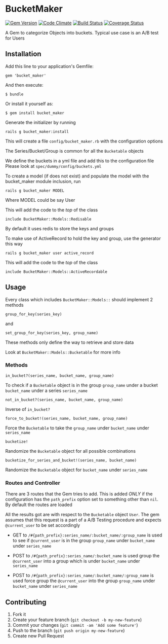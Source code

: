 # BucketMaker

[![Gem Version](https://badge.fury.io/rb/bucket_maker.png)](http://rubygems.org/gems/bucket_maker)
[![Code Climate](https://codeclimate.com/github/dinks/bucket_maker.png)](https://codeclimate.com/github/dinks/bucket_maker)
[![Build Status](https://travis-ci.org/dinks/bucket_maker.png?branch=master)](https://travis-ci.org/dinks/bucket_maker)
[![Coverage Status](https://coveralls.io/repos/dinks/bucket_maker/badge.png)](https://coveralls.io/r/dinks/bucket_maker)

A Gem to categorize Objects into buckets. Typical use case is an A/B test for Users

## Installation

Add this line to your application's Gemfile:

    gem 'bucket_maker'

And then execute:

    $ bundle

Or install it yourself as:

    $ gem install bucket_maker

Generate the initializer by running

    rails g bucket_maker:install

This will create a file `config/bucket_maker.rb` with the configuration options

The Series/Bucket/Group is common for all the `Bucketable` objects

We define the buckets in a yml file and add this to the configuration file
Please look at `spec/dummy/config/buckets.yml`

To create a model (if does not exist) and populate the model with the bucket_maker module inclusion, run

    rails g bucket_maker MODEL

Where MODEL could be say User

This will add the code to the *top* of the class

    include BucketMaker::Models::Redisable

By default it uses redis to store the keys and groups

To make use of ActiveRecord to hold the key and group, use the generator this way

    rails g bucket_maker user active_record

This will add the code to the *top* of the class

    include BucketMaker::Models::ActiveRecordable

## Usage

Every class which includes `BucketMaker::Models::` should implement 2 methods

    group_for_key(series_key)

and

    set_group_for_key(series_key, group_name)

These methods only define the way to retrieve and store data

Look at `BucketMaker::Models::Bucketable` for more info

### Methods

    in_bucket?(series_name, bucket_name, group_name)

To check if a `Bucketable` object is in the group `group_name` under a bucket `bucket_name`
under a series `series_name`

    not_in_bucket?(series_name, bucket_name, group_name)

Inverse of `in_bucket?`

    force_to_bucket!(series_name, bucket_name, group_name)

Force the `Bucketable` to take the `group_name` under `bucket_name` under `series_name`

    bucketize!

Randomize the `Bucketable` object for all possible combinations

    bucketize_for_series_and_bucket!(series_name, bucket_name)

Randomize the `Bucketable` object for `bucket_name` under `series_name`

### Routes and Controller

There are 3 routes that the Gem tries to add. This is added *ONLY* if the configuration has the
`path_prefix` option set to something other than `nil`. By default the routes are loaded

All the results got are with respect to the `Bucketable` object `User`. The gem assumes that this
request is a part of a A/B Testing procedure and expects `@current_user` to be set accordingly

* GET to `/#{path_prefix}:series_name/:bucket_name/:group_name` is used to see if `@current_user` is
in the group `group_name` under `bucket_name` under `series_name`

* POST to `/#{path_prefix}:series_name/:bucket_name` is used group the `@current_user` into a group which
is under `bucket_name` under `series_name`

* POST to `/#{path_prefix}:series_name/:bucket_name/:group_name` is used force group the `@current_user`
into the group `group_name` under `bucket_name` under `series_name`

## Contributing

1. Fork it
2. Create your feature branch (`git checkout -b my-new-feature`)
3. Commit your changes (`git commit -am 'Add some feature'`)
4. Push to the branch (`git push origin my-new-feature`)
5. Create new Pull Request
